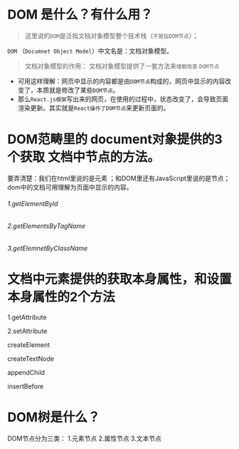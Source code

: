 # DOM 是什么？有什么用？

> 这里说的`DOM`是泛指文档对象模型整个技术栈（`不是指DOM节点`）；

`DOM` （`Documnet Object Model`）中文名是：文档对象模型。  

> 文档对象模型的作用：
> 文档对象模型提供了一套方法来`增删改查` `DOM节点`

- 可用这样理解：网页中显示的内容都是由`DOM节点`构成的，网页中显示的内容改变了，本质就是修改了某些`DOM节点`。
- 那么`React.js框架`写出来的网页，在使用的过程中，状态改变了，会导致页面渲染更新。其实就是`React操作了DOM节点`来更新页面的。

# DOM范畴里的 document对象提供的3个获取 文档中节点的方法。

要弄清楚：我们在html里说的是元素 ；和DOM里还有JavaScript里说的是节点；dom中的文档可用理解为页面中显示的内容。

###### 1.getElementById

###### 2.getElementsByTagName

###### 3.getElemnetByClassName

# 文档中元素提供的获取本身属性，和设置本身属性的2个方法

1.getAttribute

2.setAttribute



createElement

createTextNode

appendChild

insertBefore

 

> 

# DOM树是什么？



DOM节点分为三类： 1.元素节点 2.属性节点 3.文本节点